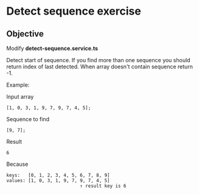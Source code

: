 # Detect sequence exercise 

## Objective
Modify **detect-sequence.service.ts**

Detect start of sequence. If you find more than one sequence you should
return index of last detected. When array doesn't contain sequence return -1.

Example:

Input array

    [1, 0, 3, 1, 9, 7, 9, 7, 4, 5];

Sequence to find

    [9, 7];

Result

    6

Because

    keys:   [0, 1, 2, 3, 4, 5, 6, 7, 8, 9]
    values: [1, 0, 3, 1, 9, 7, 9, 7, 4, 5]
                               ↑ result key is 6

